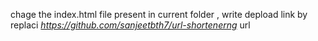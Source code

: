 chage the index.html file present in current folder , write depload link by replaci *https://github.com/sanjeetbth7/url-shortenerng*  url